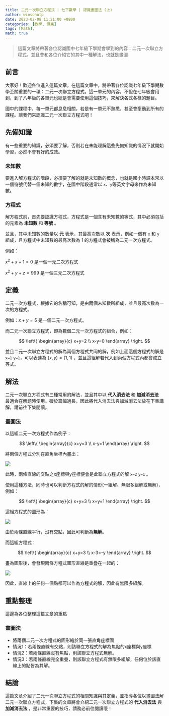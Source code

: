 ```yaml
---
title: 二元一次聯立方程式 | 七下數學 | 認識畫圖法 (上)
author: winsonotp
date: 2023-02-08 11:21:00 +0800
categories: [教學, 課業]
tags: [Math],
math: true
---
```


> 這篇文章將帶著各位認識國中七年級下學期會學到的內容：二元一次聯立方程式。並且會和各位介紹它的其中一種解法，也就是畫圖

## 前言

大家好！歡迎各位進入這篇文章，在這篇文章中，將帶著各位認識七年級下學期數學至關重要的一環：二元一次聯立方程式。這一單元的內容，不但在七年級會用到，到了八年級的各單元也總是會需要使用這個技巧，來解決各式各樣的題目。

國中的課程中，每一單元都息息相關，若是有一單元不熟悉，甚至會牽動到所有的課程。讓我們來認識二元一次聯立方程式吧！

## 先備知識
有一些重要的知識，必須要了解，否則若在未能理解這些先備知識的情況下就開始學習，必然不會有好的成效。

### 未知數
要進入解方程式的階段，必須要了解的就是未知數的概念，也就是國小時課本常以一個符號代替一個未知的數字，在國中階段通常以 `x`、`y`等英文字母來作為未知數。

### 方程式
解方程式前，首先要認識方程式，方程式是一個含有未知數的等式，其中必須包括的元素為 **未知數** 和 **等號** 。

並且，其中未知數的數量以 **元** 表示，其最高次數以 **次** 表示，例如一個有 `x` 和 `y` 組成，且方程式中未知數的最高次數為 1 的方程式會被稱為二元一次方程式。

例如：

$x^2+x+1=0$ 是一個一元二次方程式

$x^2+y+z=999$ 是一個三元二次方程式

## 定義

二元一次方程式，根據它的名稱可知，是由兩個未知數所組成，並且最高次數為一次的方程式。

例如：$x+y=5$ 是一個二元一次方程式。

而二元一次聯立方程式，即為數個二元一次方程式的組合，例如：

$$
\left\{
\begin{array}{c}
x+y=2 \\
x-y=0
\end{array}
\right.
$$

並且二元一次聯立方程式的解為兩個方程式共同的解，例如上面這個方程式的解是 `x=1` `y=1`，可以表達為 $(x, y)=(1, 1)$ ，並且這組解若代入到兩個方程式內都會成立等式。

## 解法
二元一次聯立方程式有三種常用的解法，並且其中以 **代入消去法** 和 **加減消去法** 最適合在解題時使用。礙於篇幅過長，因此將代入消去法與加減消去法放在下集講解，請前往下集閱讀。

### 畫圖法

以這組二元一次方程式作為例子：

$$
\left\{
\begin{array}{c}
x+y=3 \\
x-y=1
\end{array}
\right.
$$

將兩個方程式分別在直角坐標內畫出：

![](https://i.imgur.com/XMvUVdM.png)

此時，兩條直線的交點之x座標與y座標便會是此聯立方程式的解 `x=2` `y=1` 。

使用這種方法，同時也可以判斷方程式的解的情形(一組解、無限多組解或無解)，例如：

$$
\left\{
\begin{array}{c}
x+y=3 \\
x+y=1
\end{array}
\right.
$$

這組方程式的圖形為：

![](https://i.imgur.com/0iErZgv.png)

由於兩條直線平行，沒有交點，因此可判斷為**無解**。

而這組方程式：

$$
\left\{
\begin{array}{c}
x+y=3 \\
x-3=-y
\end{array}
\right.
$$

畫為圖形後，會發現兩條方程式圖形直線是重疊在一起的：

![](https://i.imgur.com/BjBckym.png)

因此，直線上的任何一個點都可以作為方程式的解，因此有無限多組解。

## 重點整理
這邊為各位整理這篇文章的重點
### 畫圖法
- 將兩個二元一次方程式的圖形繪於同一張直角座標圖
- 情況1：若兩條直線有交點，則該聯立方程式的解為焦點的x座標與y座標
- 情況2：若兩條直線沒有焦點，則該聯立方程式無解。
- 情況3：若兩條直線完全重疊，則該聯立方程式有無限多組解，任何位於該直線上的點皆為其解。

## 結論
這篇文章介紹了二元一次聯立方程式的相關知識與其定義，並指導各位以畫圖法解二元一次聯立方程式，下集的文章將會介紹二元一次聯立方程式的 **代入消去法** 與 **加減消去法** ，是非常重要的技巧，請務必前往閱讀哦！